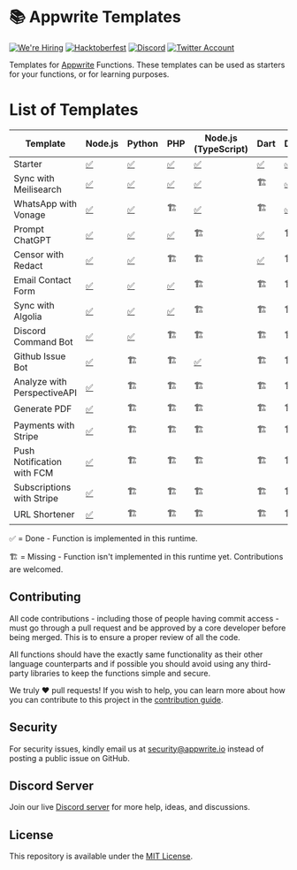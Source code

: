 # 📚 Appwrite Templates

[![We're Hiring](https://img.shields.io/static/v1?label=We're&message=Hiring&color=blue&style=flat-square)](https://appwrite.io/company/careers)
[![Hacktoberfest](https://img.shields.io/static/v1?label=hacktoberfest&message=ready&color=191120&style=flat-square)](https://hacktoberfest.appwrite.io)
[![Discord](https://img.shields.io/discord/564160730845151244?label=discord&style=flat-square)](https://appwrite.io/discord?r=Github)
[![Twitter Account](https://img.shields.io/twitter/follow/appwrite?color=00acee&label=twitter&style=flat-square)](https://twitter.com/appwrite)

Templates for [Appwrite](https://appwrite.io/) Functions. These templates can be used as starters for your functions, or for learning purposes.

# List of Templates

<!-- TABLE:START -->
| Template                    | Node.js                               | Python                            | PHP                            | Node.js (TypeScript)                       | Dart                         | Deno                            | Ruby                           | Bun              | C++              | .NET                | Java              | Kotlin              | Swift              |
| --------------------------- | ------------------------------------- | --------------------------------- | ------------------------------ | ------------------------------------------ | ---------------------------- | ------------------------------- | ------------------------------ | ---------------- | ---------------- | ------------------- | ----------------- | ------------------- | ------------------ |
| Starter                     | [✅](node/starter)                     | [✅](python/starter)               | [✅](php/starter)               | [✅](node-typescript/starter)               | [✅](dart/starter)            | [✅](deno/starter)               | [✅](ruby/starter)              | [✅](bun/starter) | [✅](cpp/starter) | [✅](dotnet/starter) | [✅](java/starter) | [✅](kotlin/starter) | [✅](swift/starter) |
| Sync with Meilisearch       | [✅](node/sync-with-meilisearch)       | [✅](python/sync_with_meilisearch) | [✅](php/sync-with-meilisearch) | [✅](node-typescript/sync-with-meilisearch) | 🏗️                          | [✅](deno/sync-with-meilisearch) | 🏗️                            | 🏗️              | 🏗️              | 🏗️                 | 🏗️               | 🏗️                 | 🏗️                |
| WhatsApp with Vonage        | [✅](node/whatsapp-with-vonage)        | [✅](python/whatsapp_with_vonage)  | 🏗️                            | [✅](node-typescript/whatsapp-with-vonage)  | 🏗️                          | [✅](deno/whatsapp-with-vonage)  | [✅](ruby/whatsapp-with-vonage) | 🏗️              | 🏗️              | 🏗️                 | 🏗️               | 🏗️                 | 🏗️                |
| Prompt ChatGPT              | [✅](node/prompt-chatgpt)              | [✅](python/prompt_chatgpt)        | [✅](php/prompt-chatgpt)        | 🏗️                                        | [✅](dart/prompt_chatgpt)     | 🏗️                             | 🏗️                            | 🏗️              | 🏗️              | 🏗️                 | 🏗️               | 🏗️                 | 🏗️                |
| Censor with Redact          | [✅](node/censor-with-redact)          | [✅](python/censor_with_redact)    | 🏗️                            | 🏗️                                        | [✅](dart/censor_with_redact) | 🏗️                             | 🏗️                            | 🏗️              | 🏗️              | 🏗️                 | 🏗️               | 🏗️                 | 🏗️                |
| Email Contact Form          | [✅](node/email-contact-form)          | [✅](python/email_contact_form)    | [✅](php/email-contact-form)    | 🏗️                                        | 🏗️                          | 🏗️                             | 🏗️                            | 🏗️              | 🏗️              | 🏗️                 | 🏗️               | 🏗️                 | 🏗️                |
| Sync with Algolia           | [✅](node/sync-with-algolia)           | [✅](python/sync_with_algolia)     | [✅](php/sync-with-algolia)     | 🏗️                                        | 🏗️                          | 🏗️                             | 🏗️                            | 🏗️              | 🏗️              | 🏗️                 | 🏗️               | 🏗️                 | 🏗️                |
| Discord Command Bot         | [✅](node/discord-command-bot)         | [✅](python/discord_command_bot)   | 🏗️                            | 🏗️                                        | 🏗️                          | 🏗️                             | 🏗️                            | 🏗️              | 🏗️              | 🏗️                 | 🏗️               | 🏗️                 | 🏗️                |
| Github Issue Bot            | [✅](node/github-issue-bot)            | 🏗️                               | 🏗️                            | [✅](node-typescript/github-issue-bot)      | 🏗️                          | 🏗️                             | 🏗️                            | 🏗️              | 🏗️              | 🏗️                 | 🏗️               | 🏗️                 | 🏗️                |
| Analyze with PerspectiveAPI | [✅](node/analyze-with-perspectiveapi) | 🏗️                               | 🏗️                            | 🏗️                                        | 🏗️                          | 🏗️                             | 🏗️                            | 🏗️              | 🏗️              | 🏗️                 | 🏗️               | 🏗️                 | 🏗️                |
| Generate PDF                | [✅](node/generate-pdf)                | 🏗️                               | 🏗️                            | 🏗️                                        | 🏗️                          | 🏗️                             | 🏗️                            | 🏗️              | 🏗️              | 🏗️                 | 🏗️               | 🏗️                 | 🏗️                |
| Payments with Stripe        | [✅](node/payments-with-stripe)        | 🏗️                               | 🏗️                            | 🏗️                                        | 🏗️                          | 🏗️                             | 🏗️                            | 🏗️              | 🏗️              | 🏗️                 | 🏗️               | 🏗️                 | 🏗️                |
| Push Notification with FCM  | [✅](node/push-notification-with-fcm)  | 🏗️                               | 🏗️                            | 🏗️                                        | 🏗️                          | 🏗️                             | 🏗️                            | 🏗️              | 🏗️              | 🏗️                 | 🏗️               | 🏗️                 | 🏗️                |
| Subscriptions with Stripe   | [✅](node/subscriptions-with-stripe)   | 🏗️                               | 🏗️                            | 🏗️                                        | 🏗️                          | 🏗️                             | 🏗️                            | 🏗️              | 🏗️              | 🏗️                 | 🏗️               | 🏗️                 | 🏗️                |
| URL Shortener               | [✅](node/url-shortener)               | 🏗️                               | 🏗️                            | 🏗️                                        | 🏗️                          | 🏗️                             | 🏗️                            | 🏗️              | 🏗️              | 🏗️                 | 🏗️               | 🏗️                 | 🏗️                |
<!-- TABLE:END -->

✅ = Done - Function is implemented in this runtime.

🏗️ = Missing - Function isn't implemented in this runtime yet. Contributions are welcomed.

## Contributing

All code contributions - including those of people having commit access - must go through a pull request and be approved by a core developer before being merged. This is to ensure a proper review of all the code.

All functions should have the exactly same functionality as their other language counterparts and if possible you should avoid using any third-party libraries to keep the functions simple and secure.

We truly ❤️ pull requests! If you wish to help, you can learn more about how you can contribute to this project in the [contribution guide](https://github.com/open-runtimes/.github/blob/main/CONTRIBUTING.md).


## Security

For security issues, kindly email us at [security@appwrite.io](mailto:security@appwrite.io) instead of posting a public issue on GitHub.

## Discord Server

Join our live [Discord server](https://appwrite.io/discord) for more help, ideas, and discussions.

## License

This repository is available under the [MIT License](./LICENSE).
